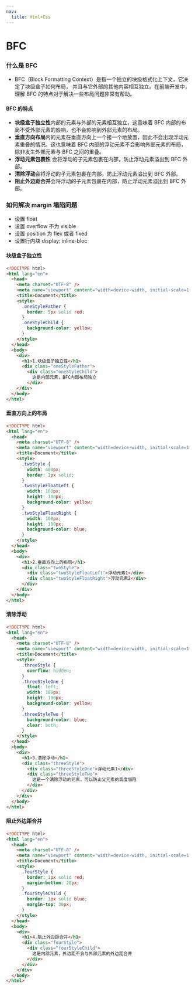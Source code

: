 ```yaml
---
nav:
  title: Html+Css
---
```


# BFC

### 什么是 BFC

- BFC（Block Formatting Context）是指一个独立的块级格式化上下文，它决定了块级盒子如何布局，
  并且与它外部的其他内容相互独立。在前端开发中，理解 BFC
  的特点对于解决一些布局问题非常有帮助。

#### BFC 的特点

- **块级盒子独立性**内部的元素与外部的元素相互独立，这意味着 BFC
  内部的布局不受外部元素的影响，也不会影响到外部元素的布局。
- **垂直方向布局**内的元素在垂直方向上一个接一个地放置，因此不会出现浮动元素重叠的情况。这也意味着 BFC
  内部的浮动元素不会影响外部元素的布局，除非发生外部元素与 BFC 之间的重叠。
- **浮动元素包裹性** 会将浮动的子元素包裹在内部，防止浮动元素溢出到
  BFC 外部。
- **清除浮动**会将浮动的子元素包裹在内部，防止浮动元素溢出到 BFC
  外部。
- **阻止外边距合并**会将浮动的子元素包裹在内部，防止浮动元素溢出到
  BFC 外部。

### 如何解决 margin 塌陷问题

- 设置 float
- 设置 overflow 不为 visible
- 设置 position 为 flex 或者 fixed
- 设置行内块 display: inline-bloc

#### 块级盒子独立性

```html
<!DOCTYPE html>
<html lang="en">
  <head>
    <meta charset="UTF-8" />
    <meta name="viewport" content="width=device-width, initial-scale=1.0" />
    <title>Document</title>
    <style>
      .oneStyleFather {
        border: 5px solid red;
      }
      .oneStyleChild {
        background-color: yellow;
      }
    </style>
  </head>
  <body>
    <div>
      <h1>1.块级盒子独立性</h1>
      <div class="oneStyleFather">
        <div class="oneStyleChild">
          这是内部元素，BFC内部布局独立
        </div>
    </div>
  </body>
</html>
```

#### 垂直方向上的布局

```html
<!DOCTYPE html>
<html lang="en">
  <head>
    <meta charset="UTF-8" />
    <meta name="viewport" content="width=device-width, initial-scale=1.0" />
    <title>Document</title>
    <style>
      .twoStyle {
        width: 400px;
        border: 1px solid;
      }
      .twoStyleFloatLeft {
        width: 100px;
        height: 100px;
        background-color: yellow;
      }
      .twoStyleFloatRight {
        width: 100px;
        height: 100px;
        background-color: blue;
      }
    </style>
  </head>
  <body>
    <div>
      <h1>2.垂直方向上的布局</h1>
      <div class="twoStyle">
        <div class="twoStyleFloatLeft">浮动元素1</div>
        <div class="twoStyleFloatRight">浮动元素2</div>
      </div>
    </div>
  </body>
</html>
```

#### 清除浮动

```html
<!DOCTYPE html>
<html lang="en">
  <head>
    <meta charset="UTF-8" />
    <meta name="viewport" content="width=device-width, initial-scale=1.0" />
    <title>Document</title>
    <style>
      .threeStyle {
        overflow: hidden;
      }
      .threeStyleOne {
        float: left;
        width: 100px;
        height: 100px;
        background-color: yellow;
      }
      .threeStyleTwo {
        background-color: blue;
        clear: both;
      }
    </style>
  </head>
  <body>
    <div>
      <h1>3.清除浮动</h1>
      <div class="threeStyle">
        <div class="threeStyleOne">浮动元素1</div>
        <div class="threeStyleTwo">
          这是一个清除浮动的元素，可以防止父元素的高度塌陷
        </div>
      </div>
    </div>
  </body>
</html>
```

#### 阻止外边距合并

```html
<!DOCTYPE html>
<html lang="en">
  <head>
    <meta charset="UTF-8" />
    <meta name="viewport" content="width=device-width, initial-scale=1.0" />
    <title>Document</title>
    <style>
      .fourStyle {
        border: 1px solid red;
        margin-bottom: 20px;
      }
      .fourStyleChild {
        border: 1px solid blue;
        margin-top: 30px;
      }
    </style>
  </head>
  <body>
    <div>
      <h1>4.阻止外边距合并</h1>
      <div class="fourStyle">
        <div class="fourStyleChild">
          这是内部元素，外边距不会与外部元素的外边距合并
        </div>
      </div>
    </div>
  </body>
</html>
```
